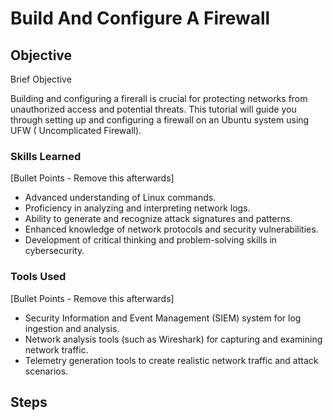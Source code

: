# Build And Configure A Firewall

## Objective
Brief Objective 

Building and configuring a firerall is crucial for protecting networks from unauthorized access and potential threats. This tutorial will guide you through setting up and configuring a firewall on an Ubuntu system using UFW ( Uncomplicated Firewall). 
### Skills Learned
[Bullet Points - Remove this afterwards]

- Advanced understanding of Linux commands.
- Proficiency in analyzing and interpreting network logs.
- Ability to generate and recognize attack signatures and patterns.
- Enhanced knowledge of network protocols and security vulnerabilities.
- Development of critical thinking and problem-solving skills in cybersecurity.

### Tools Used
[Bullet Points - Remove this afterwards]

- Security Information and Event Management (SIEM) system for log ingestion and analysis.
- Network analysis tools (such as Wireshark) for capturing and examining network traffic.
- Telemetry generation tools to create realistic network traffic and attack scenarios.

## Steps
